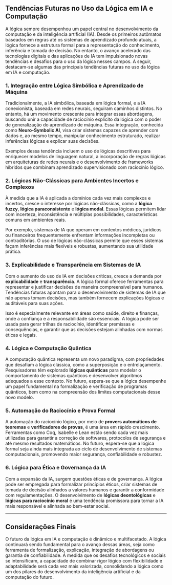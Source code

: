 ## Tendências Futuras no Uso da Lógica em IA e Computação

A lógica sempre desempenhou um papel central no desenvolvimento da computação e da inteligência artificial (IA). Desde os primeiros autômatos baseados em regras até os sistemas de aprendizado profundo atuais, a lógica fornece a estrutura formal para a representação do conhecimento, inferência e tomada de decisão. No entanto, o avanço acelerado das tecnologias digitais e das aplicações de IA tem impulsionado novas tendências e desafios para o uso da lógica nesses campos. A seguir, destacam-se algumas das principais tendências futuras no uso da lógica em IA e computação.

### 1. Integração entre Lógica Simbólica e Aprendizado de Máquina

Tradicionalmente, a IA simbólica, baseada em lógica formal, e a IA conexionista, baseada em redes neurais, seguiram caminhos distintos. No entanto, há um movimento crescente para integrar essas abordagens, buscando unir a capacidade de raciocínio explícito da lógica com o poder de generalização do aprendizado de máquina. Essa integração, conhecida como **Neuro-Symbolic AI**, visa criar sistemas capazes de aprender com dados e, ao mesmo tempo, manipular conhecimento estruturado, realizar inferências lógicas e explicar suas decisões.

Exemplos dessa tendência incluem o uso de lógicas descritivas para enriquecer modelos de linguagem natural, a incorporação de regras lógicas em arquiteturas de redes neurais e o desenvolvimento de frameworks híbridos que combinam aprendizado supervisionado com raciocínio lógico.

### 2. Lógicas Não-Clássicas para Ambientes Incertos e Complexos

À medida que a IA é aplicada a domínios cada vez mais complexos e incertos, cresce o interesse por lógicas não-clássicas, como a **lógica fuzzy**, **lógica paraconsistente** e **lógica modal**. Essas lógicas permitem lidar com incerteza, inconsistência e múltiplas possibilidades, características comuns em ambientes reais.

Por exemplo, sistemas de IA que operam em contextos médicos, jurídicos ou financeiros frequentemente enfrentam informações incompletas ou contraditórias. O uso de lógicas não-clássicas permite que esses sistemas façam inferências mais flexíveis e robustas, aumentando sua utilidade prática.

### 3. Explicabilidade e Transparência em Sistemas de IA

Com o aumento do uso de IA em decisões críticas, cresce a demanda por **explicabilidade** e **transparência**. A lógica formal oferece ferramentas para representar e justificar decisões de maneira compreensível para humanos. Tendências futuras apontam para o desenvolvimento de sistemas de IA que não apenas tomam decisões, mas também fornecem explicações lógicas e auditáveis para suas ações.

Isso é especialmente relevante em áreas como saúde, direito e finanças, onde a confiança e a responsabilidade são essenciais. A lógica pode ser usada para gerar trilhas de raciocínio, identificar premissas e consequências, e garantir que as decisões estejam alinhadas com normas éticas e legais.

### 4. Lógica e Computação Quântica

A computação quântica representa um novo paradigma, com propriedades que desafiam a lógica clássica, como a superposição e o entrelaçamento. Pesquisadores têm explorado **lógicas quânticas** para modelar o comportamento de sistemas quânticos e desenvolver algoritmos adequados a esse contexto. No futuro, espera-se que a lógica desempenhe um papel fundamental na formalização e verificação de programas quânticos, bem como na compreensão dos limites computacionais desse novo modelo.

### 5. Automação do Raciocínio e Prova Formal

A automação do raciocínio lógico, por meio de **provers automáticos de teoremas** e **verificadores de provas**, é uma área em rápido crescimento. Ferramentas como Coq, Isabelle e Lean estão sendo cada vez mais utilizadas para garantir a correção de softwares, protocolos de segurança e até mesmo resultados matemáticos. No futuro, espera-se que a lógica formal seja ainda mais integrada ao ciclo de desenvolvimento de sistemas computacionais, promovendo maior segurança, confiabilidade e robustez.

### 6. Lógica para Ética e Governança da IA

Com a expansão da IA, surgem questões éticas e de governança. A lógica pode ser empregada para formalizar princípios éticos, criar sistemas de tomada de decisão alinhados a valores humanos e garantir a conformidade com regulamentações. O desenvolvimento de **lógicas deontológicas** e **lógicas para raciocínio moral** é uma tendência promissora para tornar a IA mais responsável e alinhada ao bem-estar social.

---

## Considerações Finais

O futuro da lógica em IA e computação é dinâmico e multifacetado. A lógica continuará sendo fundamental para o avanço dessas áreas, seja como ferramenta de formalização, explicação, integração de abordagens ou garantia de confiabilidade. À medida que os desafios tecnológicos e sociais se intensificam, a capacidade de combinar rigor lógico com flexibilidade e adaptabilidade será cada vez mais valorizada, consolidando a lógica como um dos pilares do desenvolvimento da inteligência artificial e da computação do futuro.